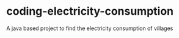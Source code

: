 # coding-electricity-consumption
A java based project to find the electricity consumption of villages
